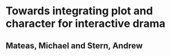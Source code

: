 # Towards integrating plot and character for interactive drama
## Mateas, Michael and Stern, Andrew
